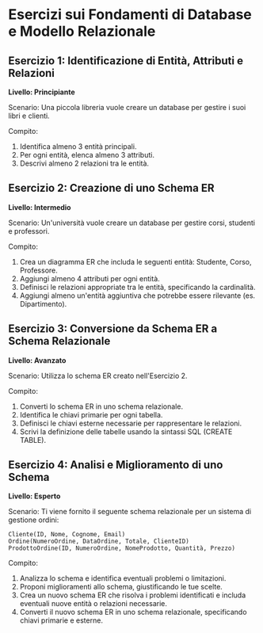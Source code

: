 # Esercizi sui Fondamenti di Database e Modello Relazionale

## Esercizio 1: Identificazione di Entità, Attributi e Relazioni
**Livello: Principiante**

Scenario: Una piccola libreria vuole creare un database per gestire i suoi libri e clienti.

Compito:
1. Identifica almeno 3 entità principali.
2. Per ogni entità, elenca almeno 3 attributi.
3. Descrivi almeno 2 relazioni tra le entità.

## Esercizio 2: Creazione di uno Schema ER
**Livello: Intermedio**

Scenario: Un'università vuole creare un database per gestire corsi, studenti e professori.

Compito:
1. Crea un diagramma ER che includa le seguenti entità: Studente, Corso, Professore.
2. Aggiungi almeno 4 attributi per ogni entità.
3. Definisci le relazioni appropriate tra le entità, specificando la cardinalità.
4. Aggiungi almeno un'entità aggiuntiva che potrebbe essere rilevante (es. Dipartimento).

## Esercizio 3: Conversione da Schema ER a Schema Relazionale
**Livello: Avanzato**

Scenario: Utilizza lo schema ER creato nell'Esercizio 2.

Compito:
1. Converti lo schema ER in uno schema relazionale.
2. Identifica le chiavi primarie per ogni tabella.
3. Definisci le chiavi esterne necessarie per rappresentare le relazioni.
4. Scrivi la definizione delle tabelle usando la sintassi SQL (CREATE TABLE).

## Esercizio 4: Analisi e Miglioramento di uno Schema
**Livello: Esperto**

Scenario: Ti viene fornito il seguente schema relazionale per un sistema di gestione ordini:

```
Cliente(ID, Nome, Cognome, Email)
Ordine(NumeroOrdine, DataOrdine, Totale, ClienteID)
ProdottoOrdine(ID, NumeroOrdine, NomeProdotto, Quantità, Prezzo)
```

Compito:
1. Analizza lo schema e identifica eventuali problemi o limitazioni.
2. Proponi miglioramenti allo schema, giustificando le tue scelte.
3. Crea un nuovo schema ER che risolva i problemi identificati e includa eventuali nuove entità o relazioni necessarie.
4. Converti il nuovo schema ER in uno schema relazionale, specificando chiavi primarie e esterne.
